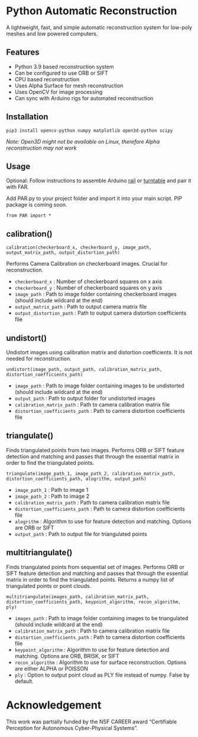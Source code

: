 # Python Automatic Reconstruction 

A lightweight, fast, and simple automatic reconstruction system for low-poly meshes and low powered computers.

## Features
* Python 3.9 based reconstruction system
* Can be configured to use ORB or SIFT
* CPU based reconstruction
* Uses Alpha Surface for mesh reconstruction
* Uses OpenCV for image processing
* Can sync with Arduino rigs for automated reconstruction


## Installation

```pip3 install opencv-python numpy matplotlib open3d-python scipy```

*Note: Open3D might not be available on Linux, therefore Alpha reconstruction may not work*

## Usage

Optional: Follow instructions to assemble Arduino [rail](Arduino/rig.md) or [turntable](Arduino/turntable.md) and pair it with FAR.

Add PAR.py to your project folder and import it into your main script. PIP package is coming soon.

```
from PAR import *
```

## calibration() 
```
calibration(checkerboard_x, checkerboard_y, image_path, output_matrix_path, output_distortion_path)
```
Performs Camera Calibration on checkerboard images. Crucial for reconstruction.

* ```checkerboard_x``` : Number of checkerboard squares on x axis
* ```checkerboard_y``` : Number of checkerboard squares on y axis
* ```image_path``` : Path to image folder containing checkerboard images (should include wildcard at the end)
* ```output_matrix_path``` : Path to output camera matrix file
* ```output_distortion_path``` : Path to output camera distortion coefficients file

## undistort() 
Undistort images using calibration matrix and distortion coefficients. It is not needed for reconstruction.
```
undistort(image_path, output_path, calibration_matrix_path, distortion_coefficients_path)
```
* ```image_path``` : Path to image folder containing images to be undistorted (should include wildcard at the end)
* ```output_path``` : Path to output folder for undistorted images
* ```calibration_matrix_path``` : Path to camera calibration matrix file
* ```distortion_coefficients_path``` : Path to camera distortion coefficients file

## triangulate() 
Finds triangulated points from two images. Performs ORB or SIFT feature detection and matching and passes that through the essential matrix in order to find the triangulated points.
```
triangulate(image_path_1, image_path_2, calibration_matrix_path, distortion_coefficients_path, alogrithm, output_path)
```
* ```image_path_1``` : Path to image 1
* ```image_path_2``` : Path to image 2
* ```calibration_matrix_path``` : Path to camera calibration matrix file
* ```distortion_coefficients_path``` : Path to camera distortion coefficients file
* ```alogrithm``` : Algorithm to use for feature detection and matching. Options are ORB or SIFT
* ```output_path``` : Path to output file for triangulated points

## multitriangulate() 
Finds triangulated points from sequential set of images. Performs ORB or SIFT feature detection and matching and passes that through the essential matrix in order to find the triangulated points. Returns a numpy list of triangulated points or point clouds.
```
multitriangulate(images_path, calibration_matrix_path, distortion_coefficients_path, keypoint_algorithm, recon_algorithm, ply)
```
* ```images_path``` : Path to image folder containing images to be triangulated (should include wildcard at the end)
* ```calibration_matrix_path``` : Path to camera calibration matrix file
* ```distortion_coefficients_path``` : Path to camera distortion coefficients file
* ```keypoint_algorithm``` : Algorithm to use for feature detection and matching. Options are ORB, BRISK, or SIFT
* ```recon_algorithm``` : Algorithm to use for surface reconstruction. Options are either ALPHA or POISSON
* ```ply``` : Option to output point cloud as PLY file instead of numpy. False by default.

[//]: # (## reconstruct&#40;&#41;)

[//]: # (Reconstructs mesh from triangulated points)

[//]: # (```)

[//]: # (reconstruct&#40;triangulated_points_path, output_path, alpha&#41;)

[//]: # (```)

[//]: # (* ```triangulated_points_path``` : Path to triangulated points file)

[//]: # (* ```output_path``` : Path to output file for reconstructed mesh)

[//]: # (* ```alpha``` : Values between 0 and 1.0, determines how much coverage mesh should get. Higher values cover more but less detail is preserved and vice versa.)

# Acknowledgement
This work was partially funded by the NSF CAREER award “Certifiable Perception for Autonomous Cyber-Physical Systems”.

